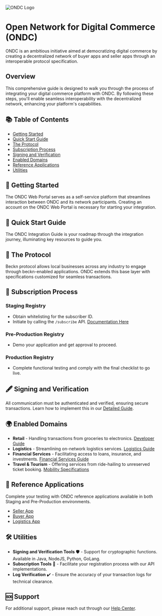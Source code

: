 ![ONDC Logo](https://ondc.org/assets/theme/images/ecom/how-will-change-snap.svg?v=f86d4cd703)

# Open Network for Digital Commerce (ONDC)

ONDC is an ambitious initiative aimed at democratizing digital commerce by creating a decentralized network of buyer apps and seller apps through an interoperable protocol specification.

## Overview

This comprehensive guide is designed to walk you through the process of integrating your digital commerce platform with ONDC. By following these steps, you'll enable seamless interoperability with the decentralized network, enhancing your platform's capabilities.

## 📚 Table of Contents

- [Getting Started](#getting-started)
- [Quick Start Guide](#quick-start-guide)
- [The Protocol](#the-protocol)
- [Subscription Process](#subscription-process)
- [Signing and Verification](#signing-and-verification)
- [Enabled Domains](#enabled-domains)
- [Reference Applications](#reference-applications)
- [Utilities](#utilities)

## 🚀 Getting Started

The ONDC Web Portal serves as a self-service platform that streamlines interaction between ONDC and its network participants. Creating an account on the ONDC Web Portal is necessary for starting your integration.

## 🌟 Quick Start Guide

The ONDC Integration Guide is your roadmap through the integration journey, illuminating key resources to guide you.

## 🔗 The Protocol

Beckn protocol allows local businesses across any industry to engage through beckn-enabled applications. ONDC extends this base layer with specifications customized for seamless transactions.

## 📜 Subscription Process

### Staging Registry
- Obtain whitelisting for the subscriber ID.
- Initiate by calling the `/subscribe` API. [Documentation Here](#)

### Pre-Production Registry
- Demo your application and get approval to proceed.

### Production Registry
- Complete functional testing and comply with the final checklist to go live.

## 🖋️ Signing and Verification

All communication must be authenticated and verified, ensuring secure transactions. Learn how to implement this in our [Detailed Guide](#).

## 🌍 Enabled Domains

- **Retail** - Handling transactions from groceries to electronics. [Developer Guide](#)
- **Logistics** - Streamlining on-network logistics services. [Logistics Guide](#)
- **Financial Services** - Facilitating access to loans, insurance, and investments. [Financial Services Guide](#)
- **Travel & Tourism** - Offering services from ride-hailing to unreserved ticket booking. [Mobility Specifications](#)

## 📲 Reference Applications

Complete your testing with ONDC reference applications available in both Staging and Pre-Production environments.

- [Seller App](#)
- [Buyer App](#)
- [Logistics App](#)

## 🛠️ Utilities

- **Signing and Verification Tools** 🛡️ - Support for cryptographic functions. Available in Java, NodeJS, Python, GoLang.
- **Subscription Tools** 🔄 - Facilitate your registration process with our API implementations.
- **Log Verification** ✔️ - Ensure the accuracy of your transaction logs for technical clearance.

## 🆘 Support

For additional support, please reach out through our [Help Center](#).


